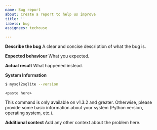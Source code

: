 ```yaml
---
name: Bug report
about: Create a report to help us improve
title: ''
labels: bug
assignees: techouse

---
```


**Describe the bug**
A clear and concise description of what the bug is.

**Expected behaviour**
What you expected.

**Actual result**
What happened instead.

**System Information**

```bash
$ mysql2sqlite --version
```

```
<paste here>
```

This command is only available on v1.3.2 and greater. Otherwise, please provide some basic information about your system (Python version, operating system, etc.).

**Additional context**
Add any other context about the problem here.
